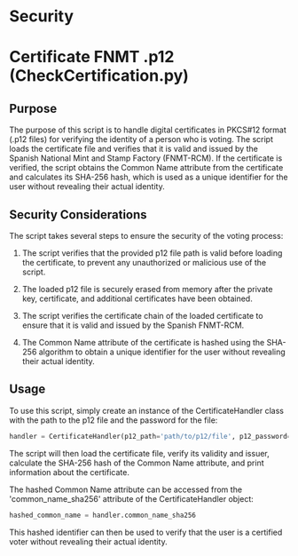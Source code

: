 # Security

# Certificate FNMT .p12 (CheckCertification.py)

## Purpose

The purpose of this script is to handle digital certificates in PKCS#12 format (.p12 files) for verifying the identity of a person who is voting. The script loads the certificate file and verifies that it is valid and issued by the Spanish National Mint and Stamp Factory (FNMT-RCM). If the certificate is verified, the script obtains the Common Name attribute from the certificate and calculates its SHA-256 hash, which is used as a unique identifier for the user without revealing their actual identity.

## Security Considerations

The script takes several steps to ensure the security of the voting process:

1. The script verifies that the provided p12 file path is valid before loading the certificate, to prevent any unauthorized or malicious use of the script.

2. The loaded p12 file is securely erased from memory after the private key, certificate, and additional certificates have been obtained.

3. The script verifies the certificate chain of the loaded certificate to ensure that it is valid and issued by the Spanish FNMT-RCM.

4. The Common Name attribute of the certificate is hashed using the SHA-256 algorithm to obtain a unique identifier for the user without revealing their actual identity.

## Usage

To use this script, simply create an instance of the CertificateHandler class with the path to the p12 file and the password for the file:

```python
handler = CertificateHandler(p12_path='path/to/p12/file', p12_password=b'password')
```
The script will then load the certificate file, verify its validity and issuer, calculate the SHA-256 hash of the Common Name attribute, and print information about the certificate.

The hashed Common Name attribute can be accessed from the 'common_name_sha256' attribute of the CertificateHandler object:

```python
hashed_common_name = handler.common_name_sha256
```
This hashed identifier can then be used to verify that the user is a certified voter without revealing their actual identity.
